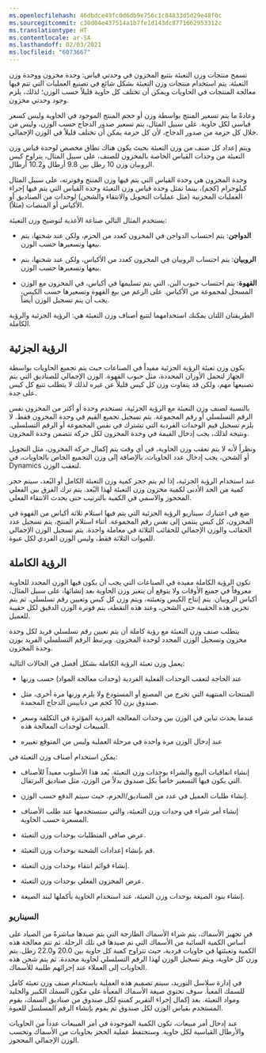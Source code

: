 ```yaml
---
ms.openlocfilehash: 46dbdce49fc0d6db9e756c1c84833d5d29e48f0c
ms.sourcegitcommit: c30d04e437514a1b7fe1d143dc8771662953312c
ms.translationtype: HT
ms.contentlocale: ar-SA
ms.lasthandoff: 02/03/2021
ms.locfileid: "6073667"
---
```

تسمح منتجات وزن التعبئة بتتبع المخزون في وحدتي قياس: وحدة مخزون ووحدة وزن التعبئة.
يتم استخدام منتجات وزن التعبئة بشكل شائع في تصنيع العمليات التي تتم فيها معالجة المنتجات في الحاويات ويمكن أن تختلف كل حاوية قليلاً حسب الوزن؛ لذلك، يلزم وجود وحدتي مخزون.

وعادةً ما يتم تسعير المنتج بواسطة وزن أو حجم المنتج الموجود في الحاوية وليس كسعر قياسي لكل حاوية. على سبيل المثال، يتم تسعير صدور الدجاج حسب الوزن، وليس من خلال كل حزمة من صدور الدجاج، لأن كل حزمة يمكن أن تختلف قليلاً في الوزن الإجمالي.

ويتم إعداد كل صنف من وزن التعبئة بحيث يكون هناك نطاق مخصص لوحدة قياس وزن التعبئة من وحدات القياس الخاصة بالمخزون للصنف، على سبيل المثال، يتراوح كيس الروبيان وزن 10 رطل بين 9.8 أرطال و10.2 أرطال.

وحدة المخزون هي وحدة القياس التي يتم فيها وزن المنتج وفوترته، على سبيل المثال كيلوجرام (كجم)، بينما تمثل وحدة قياس وزن التعبئة وحدة القياس التي يتم فيها إجراء العمليات المخزنية (مثل عمليات التحويل والانتقاء والشحن) لوحدات من الصناديق أو الأكياس أو المنصات (مثلاً).

يستخدم المثال التالي صناعة الأغذية لتوضيح وزن التعبئة:

-   **الدواجن**: يتم احتساب الدواجن في المخزون كعدد من الحزم، ولكن عند شحنها، يتم بيعها وتسعيرها حسب الوزن.

-   **الروبيان**: يتم احتساب الروبيان في المخزون كعدد من الأكياس، ولكن عند شحنها، يتم بيعها وتسعيرها حسب الوزن.

-   **القهوة**: يتم احتساب حبوب البن، التي يتم تسليمها في أكياس، في المخزون مع الوزن المسجل لمجموعة من الأكياس. على الرغم من بيع القهوة وتسعيرها حسب الكيس، يجب أن يتم تسجيل الوزن أيضاً.

الطريقتان اللتان يمكنك استخدامهما لتتبع أصناف وزن التعبئة هي: الرؤية الجزئية والرؤية الكاملة.

## <a name="partial-visibility"></a>الرؤية الجزئية

يكون وزن تعبئة الرؤية الجزئية مفيداً في الصناعات حيث يتم تجميع الحاويات بواسطة الجهاز لتحمل الأوزان المحددة، مثل حبوب القهوة. الوزن الإجمالي للصناديق التي يتم تصنيعها مهم، ولكن قد يتفاوت وزن كل كيس قليلاً عن غيره لذلك لا يتطلب تتبع كل كيس على حدة.

بالنسبة لصنف وزن التعبئة مع الرؤية الجزئية، تستخدم وحدة أو أكثر من المخزون نفس الرقم التسلسلي أو رقم المجموعة. يتم تسجيل تجميع القيم في وحدة المخزون فقط. لا يلزم تسجيل قيم الوحدات الفردية التي تشترك في نفس المجموعة أو الرقم التسلسلي. ونتيجة لذلك، يجب إدخال القيمة في وحدة المخزون لكل حركة تتضمن وحدة المخزون.

ونظراً لأنه لا يتم تعقب وزن الحاوية، في أي وقت يتم إكمال حركة المخزون، مثل التحويل أو الشحن، يجب إدخال عدد الحاويات، بالإضافة إلى وزن التجميع الخاص بالحاويات، في Dynamics لتعقب الوزن.

عند استخدام الرؤية الجزئية، إذا لم يتم حجز كمية وزن التعبئة الكامل أو البُعد، سيتم حجز كمية من الحد الأدنى لكمية مخزون وزن التعبئة لهذا البُعد. يتم ترك الفرق بين الفعلي المحجوز والاسمي في الكمية بالترتيب حتى يحدث الانتقاء الفعلي.

ضع في اعتبارك سيناريو الرؤية الجزئية التي يتم فيها استلام ثلاثة أكياس من القهوة في المخزون، كل كيس ينتمي إلى نفس رقم المجموعة. أثناء استلام المنتج، يتم تسجيل عدد الحقائب والوزن الإجمالي للحقائب الثلاثة في معاملة واحدة. يتم تسجيل الوزن الإجمالي للعبوات الثلاثة فقط، وليس الوزن الفردي لكل عبوة.


## <a name="full-visibility"></a>الرؤية الكاملة

تكون الرؤية الكاملة مفيدة في الصناعات التي يجب أن يكون فيها الوزن المحدد للحاوية معروفاً في جميع الأوقات ولا يتوقع أن يتغير وزن الحاوية بعد إنشائها، على سبيل المثال، أكياس الروبيان. يتم إنتاج الكيس وتعبئته، ويتم وزن كل كيس وتعيين رقم تسلسلي. ثم يتم تخزين هذه الحقيبة حتى الشحن، وعند هذه النقطة، يتم فوترة الوزن الدقيق لكل حقيبة للعميل.

يتطلب صنف وزن التعبئة مع رؤية كاملة أن يتم تعيين رقم تسلسلي فريد لكل وحدة مخزون وتسجيل الوزن المحدد لوحدة المخزون. ويرتبط الرقم التسلسلي الفريد بوزن وحدة المخزون.

يعمل وزن تعبئة الرؤية الكاملة بشكل أفضل في الحالات التالية:

-   عند الحاجة لتعقب الوحدات الفعلية الفردية (وحدات معالجة المواد) حسب وزنها

-   المنتجات المنتهية التي تخرج من المصنع أو المستودع ولا يلزم وزنها مرة أخرى، مثل صندوق يزن 10 كجم من دبابيس الدجاج المجمدة.

-   عندما يحدث تباين في الوزن بين وحدات المعالجة الفردية المؤثرة في التكلفة وسعر المبيعات لوحدات المعالجة هذه.

-   عند إدخال الوزن مرة واحدة في مرحلة العملية وليس من المتوقع تغييره

يمكن استخدام أصناف وزن التعبئة في:

-   إنشاء اتفاقيات البيع والشراء بوحدات وزن التعبئة. يُعد هذا الأسلوب مفيداً للأصناف التي يكون فيها التسعير خاصاً بكل صندوق بدلاً من الوزن، مثل صناديق البرتقال.

-   إنشاء طلبات العميل في عدد من الصناديق/الحزم، حيث سيتم الدفع حسب الوزن.

-   إنشاء أمر شراء في وحدات وزن التعبئة، والتي ستستخدمها عند طلب الأصناف المسعرة حسب الحاوية.

-   عرض صافي المتطلبات بوحدات وزن التعبئة.

-   قم بإنشاء إعدادات الشحنة بوحدات وزن التعبئة.

-   إنشاء قوائم انتقاء بوحدات وزن التعبئة.

-   عرض المخزون الفعلي بوحدات وزن التعبئة.

-   إنشاء بنود الصيغة‬ بوحدات وزن التعبئة، عند استخدام الحاوية بأكملها لبند الصيغة.

### <a name="scenario"></a>السيناريو

في تجهيز الأسماك، يتم شراء الأسماك الطازجة التي يتم صيدها مباشرةً من الصياد على أساس الكمية السائبة من الأسماك التي تم صيدها في تلك الرحلة.
ثم تتم معالجة هذه الكمية وتعبئتها في حاويات فردية، حيث تتراوح كمية كل حاوية بين 20.0 و22.0 رطل. يتم وزن كل حاوية، ويتم تسجيل الوزن لهذا الرقم التسلسلي لحاوية محددة. ثم يتم شحن هذه الحاويات إلى العملاء عند إجرائهم طلبية للأسماك.

في إدارة سلاسل التوريد، سيتم تصميم هذه العملية باستخدام صنف وزن تعبئة كامل للسمك المعبأ. سوف تحتوي صيغة الأسماك المعبأة على مكون السمك الكبير والجليد ومواد التعبئة. بعد إكمال إجراء التقرير كمنتهٍ لكل صندوق من صناديق السمك، يقوم المستخدم بقياس الوزن لكل صندوق ثم يقوم بإنشاء الرقم المسلسل للعبوة.

عند إدخال أمر مبيعات، تكون الكمية الموجودة في أمر المبيعات عدداً من الحاويات والأرطال القياسية لكل حاوية. وستحتفظ عملية الحجز بحاويات من الأسماك وتحسب الوزن الإجمالي المحجوز.
